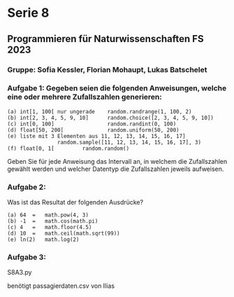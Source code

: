 # Serie 8
## Programmieren für Naturwissenschaften FS 2023
### Gruppe: Sofia Kessler, Florian Mohaupt, Lukas Batschelet

### Aufgabe 1: Gegeben seien die folgenden Anweisungen, welche eine oder mehrere Zufallszahlen generieren:
	(a) int[1, 100[ nur ungerade	random.randrange(1, 100, 2)
	(b) int[2, 3, 4, 5, 9, 10]		random.choice([2, 3, 4, 5, 9, 10])
	(c) int[0, 100]					random.randint(0, 100)
	(d) float[50, 200[				random.uniform(50, 200)
	(e) liste mit 3 Elementen aus 11, 12, 13, 14, 15, 16, 17] 
					random.sample([11, 12, 13, 14, 15, 16, 17], 3)
	(f) float[0, 1[			random.random()

Geben Sie für jede Anweisung das Intervall an, in welchem die Zufallszahlen gewählt werden und welcher Datentyp die Zufallszahlen jeweils aufweisen.

### Aufgabe 2:
Was ist das Resultat der folgenden Ausdrücke?

	(a) 64	=	math.pow(4, 3)
	(b) -1 	=	math.cos(math.pi)
	(c) 4	=	math.floor(4.5)
	(d) 10	=	math.ceil(math.sqrt(99))
	(e) ln(2)	math.log(2)

### Aufgabe 3:
S8A3.py

benötigt passagierdaten.csv von Ilias